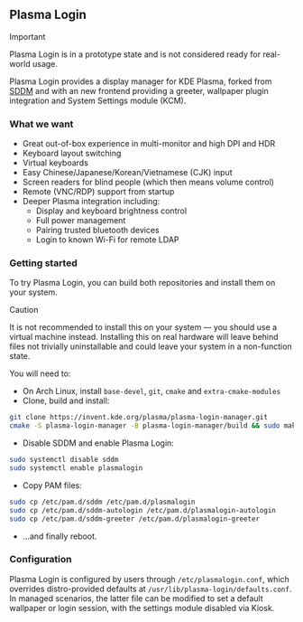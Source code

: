 ## Plasma Login

> [!important]
> Plasma Login is in a prototype state and is not considered ready for real-world usage.

Plasma Login provides a display manager for KDE Plasma, forked from [SDDM](https://github.com/sddm/sddm) and with an new frontend providing a greeter, wallpaper plugin integration and System Settings module (KCM).

### What we want

 - Great out-of-box experience in multi-monitor and high DPI and HDR
 - Keyboard layout switching
 - Virtual keyboards
 - Easy Chinese/Japanese/Korean/Vietnamese (CJK) input
 - Screen readers for blind people (which then means volume control)
 - Remote (VNC/RDP) support from startup
 - Deeper Plasma integration including:
    - Display and keyboard brightness control
    - Full power management
    - Pairing trusted bluetooth devices
    - Login to known Wi-Fi for remote LDAP

### Getting started

To try Plasma Login, you can build both repositories and install them on your system.

> [!caution]
> It is not recommended to install this on your system — you should use a virtual machine instead. Installing this on real hardware will leave behind files not trivially uninstallable and could leave your system in a non-function state.

You will need to:

- On Arch Linux, install `base-devel`, `git`, `cmake` and `extra-cmake-modules`
- Clone, build and install:

```bash
git clone https://invent.kde.org/plasma/plasma-login-manager.git
cmake -S plasma-login-manager -B plasma-login-manager/build && sudo make install -C plasma-login-manager/build
```

- Disable SDDM and enable Plasma Login:

```bash
sudo systemctl disable sddm
sudo systemctl enable plasmalogin
```

- Copy PAM files:

```bash
sudo cp /etc/pam.d/sddm /etc/pam.d/plasmalogin
sudo cp /etc/pam.d/sddm-autologin /etc/pam.d/plasmalogin-autologin
sudo cp /etc/pam.d/sddm-greeter /etc/pam.d/plasmalogin-greeter
```

- …and finally reboot.

### Configuration

Plasma Login is configured by users through `/etc/plasmalogin.conf`, which overrides distro-provided defaults at `/usr/lib/plasma-login/defaults.conf`. In managed scenarios, the latter file can be modified to set a default wallpaper or login session, with the settings module disabled via Kiosk.
